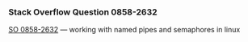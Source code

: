 ### Stack Overflow Question 0858-2632

[SO 0858-2632](http://stackoverflow.com/q/08582632) &mdash;
working with named pipes and semaphores in linux
